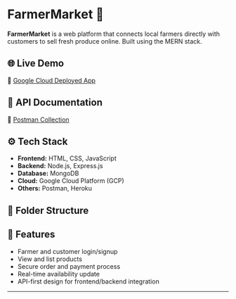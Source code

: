 # FarmerMarket 🛒

**FarmerMarket** is a web platform that connects local farmers directly with customers to sell fresh produce online. Built using the MERN stack.

## 🌐 Live Demo
🔗 [Google Cloud Deployed App](https://farmer-market.herokuapp.com/)

## 📑 API Documentation
🔗 [Postman Collection](https://documenter.getpostman.com/view/9740105/T1Dtev6e)

## ⚙️ Tech Stack
- **Frontend:** HTML, CSS, JavaScript
- **Backend:** Node.js, Express.js
- **Database:** MongoDB
- **Cloud:** Google Cloud Platform (GCP)
- **Others:** Postman, Heroku

## 📂 Folder Structure

## 🚀 Features
- Farmer and customer login/signup
- View and list products
- Secure order and payment process
- Real-time availability update
- API-first design for frontend/backend integration



---
